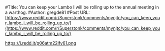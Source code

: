 #Title: You can keep your Lambo I will be rolling up to the annual meeting in a warthog.
#Author: gregde81
#Post URL: [https://www.reddit.com/r/Superstonk/comments/mynjtc/you_can_keep_your_lambo_i_will_be_rolling_up_to/](https://www.reddit.com/r/Superstonk/comments/mynjtc/you_can_keep_your_lambo_i_will_be_rolling_up_to/)


https://i.redd.it/p06atm22ifv61.png